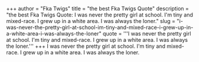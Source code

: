 +++
author = "Fka Twigs"
title = "the best Fka Twigs Quote"
description = "the best Fka Twigs Quote: I was never the pretty girl at school. I'm tiny and mixed-race. I grew up in a white area. I was always the loner."
slug = "i-was-never-the-pretty-girl-at-school-im-tiny-and-mixed-race-i-grew-up-in-a-white-area-i-was-always-the-loner"
quote = '''I was never the pretty girl at school. I'm tiny and mixed-race. I grew up in a white area. I was always the loner.'''
+++
I was never the pretty girl at school. I'm tiny and mixed-race. I grew up in a white area. I was always the loner.
